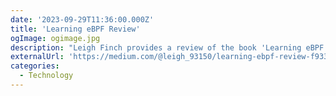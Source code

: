 ```yaml
---
date: '2023-09-29T11:36:00.000Z'
title: 'Learning eBPF Review'
ogImage: ogimage.jpg
description: "Leigh Finch provides a review of the book 'Learning eBPF' by Liz Rice, emphasizing its unique approach towards eBPF from a security and kernel modification perspective, beyond the common observability and performance lens"
externalUrl: 'https://medium.com/@leigh_93150/learning-ebpf-review-f933b301e29c'
categories:
  - Technology
---
```

